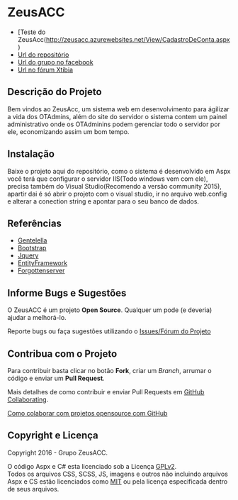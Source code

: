 ﻿# ZeusACC #

* [Teste do ZeusAcc(http://zeusacc.azurewebsites.net/View/CadastroDeConta.aspx)
* [Url do repositório](https://github.com/Mun1z/ZeusAcc)
* [Url do grupo no facebook](https://www.facebook.com/groups/ZeusAcc)
* [Url no fórum Xtibia](#)

## Descrição do Projeto ##

Bem vindos ao ZeusAcc, um sistema web em desenvolvimento para ágilizar a vida dos OTAdmins, além do site do servidor o sistema contem um painel administrativo onde os OTAdminins podem gerenciar todo o servidor por ele, economizando assim um bom tempo.
## Instalação ##

Baixe o projeto aqui do repositório, como o sistema é desenvolvido em Aspx você terá que configurar o servidor IIS(Todo windows vem com ele), precisa também do Visual Studio(Recomendo a versão community 2015), apartir dai é só abrir o projeto com o visual studio, ir no arquivo web.config e alterar a conection string e apontar para o seu banco de dados.

## Referências ##

* [Gentelella](https://github.com/puikinsh/gentelellav)
* [Bootstrap](http://globocom.github.io/bootstrap/)
* [Jquery](https://github.com/jquery/jquery)
* [EntityFramework](https://github.com/aspnet/EntityFramework)
* [Forgottenserver](https://github.com/otland/forgottenserver)

## Informe Bugs e Sugestões ##

O ZeusACC é um projeto **Open Source**. Qualquer um pode (e deveria) ajudar a melhorá-lo.

Reporte bugs ou faça sugestões utilizando o [Issues/Fórum do Projeto](https://github.com/Mun1z/ZeusAcc/issues)

## Contribua com o Projeto ##

Para contribuir basta clicar no botão **Fork**, criar um *Branch*, arrumar o código e enviar um **Pull Request**.

Mais detalhes de como contribuir e enviar Pull Requests em [GitHub Collaborating](https://help.github.com/categories/63/articles).

[Como colaborar com projetos opensource com GitHub](http://www.youtube.com/watch?v=H3olaBo83As)

## Copyright e Licença ##

Copyright 2016 - Grupo ZeusACC.

O código Aspx e C# esta licenciado sob a Licença [GPLv2](http://www.gnu.org/licenses/gpl-2.0.txt).  
Todos os arquivos CSS, SCSS, JS, imagens e outros não incluindo arquivos Aspx e CS estão licenciados como [MIT](http://opensource.org/licenses/MIT) ou pela licença especificada dentro de seus arquivos.